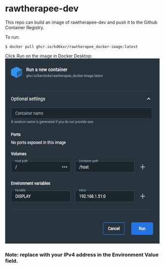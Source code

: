 # rawtherapee-dev
This repo can build an image of rawtherapee-dev and push it to the Github Container Registry.

To run:
```
$ docker pull ghcr.io/kd6kxr/rawtherapee_docker-image:latest
```
Click *Run* on the image in Docker Desktop:<br>
<img src="docker-optional-settings.png"  width="500" height="600">
### Note: replace with your IPv4 address in the Environment Value field.
